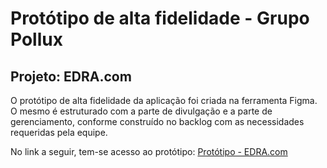 # Protótipo de alta fidelidade - Grupo Pollux 
## Projeto: EDRA.com

O protótipo de alta fidelidade da aplicação foi criada na ferramenta Figma. O mesmo é estruturado com a parte de divulgação e a parte de gerenciamento, conforme construído no backlog com as necessidades requeridas pela equipe. 

No link a seguir, tem-se acesso ao protótipo: [Protótipo - EDRA.com](https://www.figma.com/design/jqYGdCurgOoisznj7tcn79/EDRA?node-id=0%3A1&t=tzJrl622hv03Fc55-1)